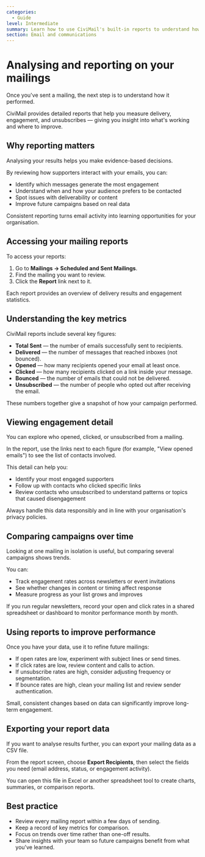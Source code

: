 ```yaml
---
categories:
  - Guide
level: Intermediate
summary: Learn how to use CiviMail's built-in reports to understand how your mailings performed and improve your future campaigns.
section: Email and communications
---
```


# Analysing and reporting on your mailings

Once you've sent a mailing, the next step is to understand how it performed.

CiviMail provides detailed reports that help you measure delivery, engagement, and unsubscribes — giving you insight into what's working and where to improve.

## Why reporting matters

Analysing your results helps you make evidence-based decisions.

By reviewing how supporters interact with your emails, you can:

- Identify which messages generate the most engagement  
- Understand when and how your audience prefers to be contacted  
- Spot issues with deliverability or content  
- Improve future campaigns based on real data  

Consistent reporting turns email activity into learning opportunities for your organisation.

## Accessing your mailing reports

To access your reports:

1. Go to **Mailings → Scheduled and Sent Mailings**.  
2. Find the mailing you want to review.  
3. Click the **Report** link next to it.

Each report provides an overview of delivery results and engagement statistics.

## Understanding the key metrics

CiviMail reports include several key figures:

- **Total Sent** — the number of emails successfully sent to recipients.  
- **Delivered** — the number of messages that reached inboxes (not bounced).  
- **Opened** — how many recipients opened your email at least once.  
- **Clicked** — how many recipients clicked on a link inside your message.  
- **Bounced** — the number of emails that could not be delivered.  
- **Unsubscribed** — the number of people who opted out after receiving the email.  

These numbers together give a snapshot of how your campaign performed.

## Viewing engagement detail

You can explore who opened, clicked, or unsubscribed from a mailing.

In the report, use the links next to each figure (for example, "View opened emails") to see the list of contacts involved.

This detail can help you:

- Identify your most engaged supporters  
- Follow up with contacts who clicked specific links  
- Review contacts who unsubscribed to understand patterns or topics that caused disengagement  

Always handle this data responsibly and in line with your organisation's privacy policies.

## Comparing campaigns over time

Looking at one mailing in isolation is useful, but comparing several campaigns shows trends.

You can:

- Track engagement rates across newsletters or event invitations  
- See whether changes in content or timing affect response  
- Measure progress as your list grows and improves  

If you run regular newsletters, record your open and click rates in a shared spreadsheet or dashboard to monitor performance month by month.

## Using reports to improve performance

Once you have your data, use it to refine future mailings:

- If open rates are low, experiment with subject lines or send times.  
- If click rates are low, review content and calls to action.  
- If unsubscribe rates are high, consider adjusting frequency or segmentation.  
- If bounce rates are high, clean your mailing list and review sender authentication.  

Small, consistent changes based on data can significantly improve long-term engagement.

## Exporting your report data

If you want to analyse results further, you can export your mailing data as a CSV file.

From the report screen, choose **Export Recipients**, then select the fields you need (email address, status, or engagement activity).

You can open this file in Excel or another spreadsheet tool to create charts, summaries, or comparison reports.

## Best practice

- Review every mailing report within a few days of sending.  
- Keep a record of key metrics for comparison.  
- Focus on trends over time rather than one-off results.  
- Share insights with your team so future campaigns benefit from what you've learned.
